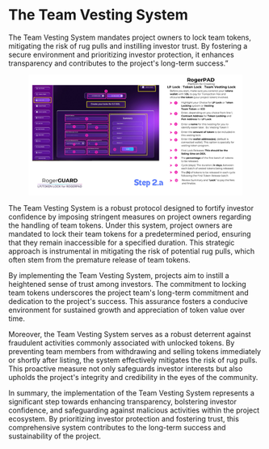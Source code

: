 # The Team Vesting System

The Team Vesting System mandates project owners to lock team tokens, mitigating the risk of rug pulls and instilling investor trust. By fostering a secure environment and prioritizing investor protection, it enhances transparency and contributes to the project's long-term success.”

<figure><img src="../../../../../.gitbook/assets/VESTING.png" alt=""><figcaption></figcaption></figure>

&#x20;The Team Vesting System is a robust protocol designed to fortify investor confidence by imposing stringent measures on project owners regarding the handling of team tokens. Under this system, project owners are mandated to lock their team tokens for a predetermined period, ensuring that they remain inaccessible for a specified duration. This strategic approach is instrumental in mitigating the risk of potential rug pulls, which often stem from the premature release of team tokens.

&#x20;By implementing the Team Vesting System, projects aim to instill a heightened sense of trust among investors. The commitment to locking team tokens underscores the project team's long-term commitment and dedication to the project's success. This assurance fosters a conducive environment for sustained growth and appreciation of token value over time.

&#x20;Moreover, the Team Vesting System serves as a robust deterrent against fraudulent activities commonly associated with unlocked tokens. By preventing team members from withdrawing and selling tokens immediately or shortly after listing, the system effectively mitigates the risk of rug pulls. This proactive measure not only safeguards investor interests but also upholds the project's integrity and credibility in the eyes of the community.

&#x20;In summary, the implementation of the Team Vesting System represents a significant step towards enhancing transparency, bolstering investor confidence, and safeguarding against malicious activities within the project ecosystem. By prioritizing investor protection and fostering trust, this comprehensive system contributes to the long-term success and sustainability of the project.
